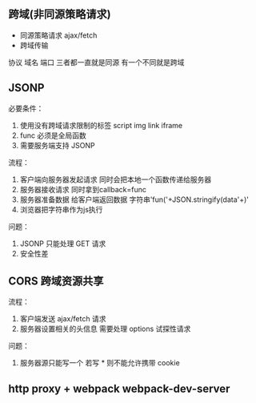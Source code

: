 ## 跨域(非同源策略请求)
- 同源策略请求 ajax/fetch
- 跨域传输

协议 域名 端口 三者都一直就是同源 有一个不同就是跨域

## JSONP
必要条件：
1. 使用没有跨域请求限制的标签 script img link iframe
2. func 必须是全局函数
3. 需要服务端支持 JSONP

流程：
1. 客户端向服务器发起请求 同时会把本地一个函数传递给服务器
2. 服务器接收请求 同时拿到callback=func
3. 服务器准备数据 给客户端返回数据 字符串'fun('+JSON.stringify(data'+)'
4. 浏览器把字符串作为js执行

问题：
1. JSONP 只能处理 GET 请求
2. 安全性差


## CORS 跨域资源共享
流程：
1. 客户端发送 ajax/fetch 请求
2. 服务器设置相关的头信息 需要处理 options 试探性请求

问题：
1. 服务器源只能写一个 若写 * 则不能允许携带 cookie


## http proxy + webpack webpack-dev-server
